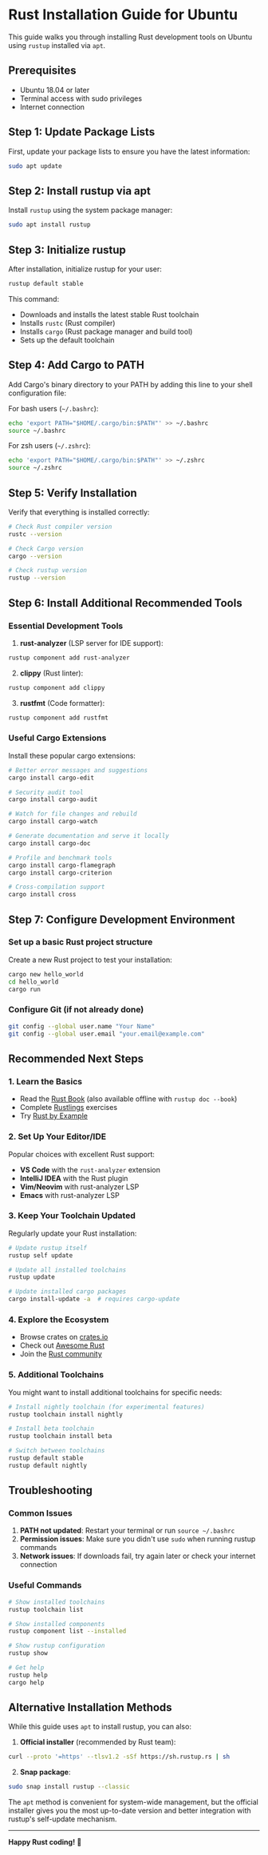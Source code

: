 # Rust Installation Guide for Ubuntu

This guide walks you through installing Rust development tools on Ubuntu using `rustup` installed via `apt`.

## Prerequisites

- Ubuntu 18.04 or later
- Terminal access with sudo privileges
- Internet connection

## Step 1: Update Package Lists

First, update your package lists to ensure you have the latest information:

```bash
sudo apt update
```

## Step 2: Install rustup via apt

Install `rustup` using the system package manager:

```bash
sudo apt install rustup
```

## Step 3: Initialize rustup

After installation, initialize rustup for your user:

```bash
rustup default stable
```

This command:
- Downloads and installs the latest stable Rust toolchain
- Installs `rustc` (Rust compiler)
- Installs `cargo` (Rust package manager and build tool)
- Sets up the default toolchain

## Step 4: Add Cargo to PATH

Add Cargo's binary directory to your PATH by adding this line to your shell configuration file:

For bash users (`~/.bashrc`):
```bash
echo 'export PATH="$HOME/.cargo/bin:$PATH"' >> ~/.bashrc
source ~/.bashrc
```

For zsh users (`~/.zshrc`):
```bash
echo 'export PATH="$HOME/.cargo/bin:$PATH"' >> ~/.zshrc
source ~/.zshrc
```

## Step 5: Verify Installation

Verify that everything is installed correctly:

```bash
# Check Rust compiler version
rustc --version

# Check Cargo version
cargo --version

# Check rustup version
rustup --version
```

## Step 6: Install Additional Recommended Tools

### Essential Development Tools

1. **rust-analyzer** (LSP server for IDE support):
```bash
rustup component add rust-analyzer
```

2. **clippy** (Rust linter):
```bash
rustup component add clippy
```

3. **rustfmt** (Code formatter):
```bash
rustup component add rustfmt
```

### Useful Cargo Extensions

Install these popular cargo extensions:

```bash
# Better error messages and suggestions
cargo install cargo-edit

# Security audit tool
cargo install cargo-audit

# Watch for file changes and rebuild
cargo install cargo-watch

# Generate documentation and serve it locally
cargo install cargo-doc

# Profile and benchmark tools
cargo install cargo-flamegraph
cargo install cargo-criterion

# Cross-compilation support
cargo install cross
```

## Step 7: Configure Development Environment

### Set up a basic Rust project structure

Create a new Rust project to test your installation:

```bash
cargo new hello_world
cd hello_world
cargo run
```

### Configure Git (if not already done)

```bash
git config --global user.name "Your Name"
git config --global user.email "your.email@example.com"
```

## Recommended Next Steps

### 1. Learn the Basics
- Read the [Rust Book](https://doc.rust-lang.org/book/) (also available offline with `rustup doc --book`)
- Complete [Rustlings](https://github.com/rust-lang/rustlings) exercises
- Try [Rust by Example](https://doc.rust-lang.org/rust-by-example/)

### 2. Set Up Your Editor/IDE

Popular choices with excellent Rust support:
- **VS Code** with the `rust-analyzer` extension
- **IntelliJ IDEA** with the Rust plugin
- **Vim/Neovim** with rust-analyzer LSP
- **Emacs** with rust-analyzer LSP

### 3. Keep Your Toolchain Updated

Regularly update your Rust installation:

```bash
# Update rustup itself
rustup self update

# Update all installed toolchains
rustup update

# Update installed cargo packages
cargo install-update -a  # requires cargo-update
```

### 4. Explore the Ecosystem

- Browse crates on [crates.io](https://crates.io/)
- Check out [Awesome Rust](https://github.com/rust-unofficial/awesome-rust)
- Join the [Rust community](https://www.rust-lang.org/community)

### 5. Additional Toolchains

You might want to install additional toolchains for specific needs:

```bash
# Install nightly toolchain (for experimental features)
rustup toolchain install nightly

# Install beta toolchain
rustup toolchain install beta

# Switch between toolchains
rustup default stable
rustup default nightly
```

## Troubleshooting

### Common Issues

1. **PATH not updated**: Restart your terminal or run `source ~/.bashrc`
2. **Permission issues**: Make sure you didn't use `sudo` when running rustup commands
3. **Network issues**: If downloads fail, try again later or check your internet connection

### Useful Commands

```bash
# Show installed toolchains
rustup toolchain list

# Show installed components
rustup component list --installed

# Show rustup configuration
rustup show

# Get help
rustup help
cargo help
```

## Alternative Installation Methods

While this guide uses `apt` to install rustup, you can also:

1. **Official installer** (recommended by Rust team):
```bash
curl --proto '=https' --tlsv1.2 -sSf https://sh.rustup.rs | sh
```

2. **Snap package**:
```bash
sudo snap install rustup --classic
```

The `apt` method is convenient for system-wide management, but the official installer gives you the most up-to-date version and better integration with rustup's self-update mechanism.

---

**Happy Rust coding!** 🦀